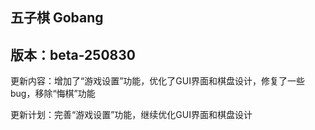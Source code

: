 ## 五子棋 Gobang

## 版本：beta-250830

更新内容：增加了“游戏设置”功能，优化了GUI界面和棋盘设计，修复了一些bug，移除“悔棋”功能

更新计划：完善“游戏设置”功能，继续优化GUI界面和棋盘设计
